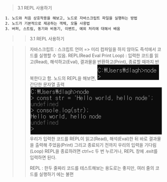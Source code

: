 > 3.1 REPL 사용하기 

	1. 노드와 처음 상호작용을 해보고, 노드로 자바스크립트 파일을 실행하는 방법
	2. 노드가 기본적으로 제공하는 객체, 모듈 사용법
	3. 버퍼, 스트림, 동기와 비동기, 이벤트, 예외 처리에 대해서 배움

>> 3.1 REPL 사용하기

>> 자바스크립트 : 스크립트 언어 => 미리 컴파일을 하지 않아도 즉석에서 코드를 실행할 수 있음.
>> REPL(Read Eval Print Loop) : 입력한 코드를 읽고(Read), 해석하고(Eval), 결과물을 반환하고(Print), 종료할 때까지 반복한다고 함.
>> 노드의 REPL을 해보면, 
    ![터미널에서 node 입력](./image/nodeexec.PNG)
>> 간단한 문자열 출력
	    ![예시](./image/nodeexec2.PNG)
>> 우리가 입력한 코드를 REPL이 읽고(Read), 해석(Eval)한 뒤 바로 결과물을  출력해 주었음(Print)
>> 그리고 종료되기 전까지 우리의 입력을 기다림(Loop)
>> REPL을 종료하려면 ctrl+c 두 번 누르거나, REPL 창에 .exit를 입력하면 된다.
>>
>> REPL : 한두 줄짜리 코드를 테스트해보는 용도로는 좋지만, 여러 줄의 코드를 실행하기 에는 불편

